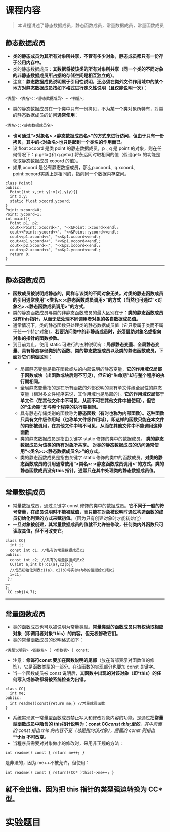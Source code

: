 # 课程内容
> 本课程讲述了静态数据成员，静态函数成员，常量数据成员，常量函数成员

## 静态数据成员
- **类的静态成员为其所有对象所共享，不管有多少对象，静态成员都只有一份存于公用内存中。**
- 类的静态数据成员：**其数据将被该类的所有对象所共享（同一个类的不同对象的非静态数据成员所占据的存储空间是相互独立的）**。
- 注意：**静态数据成员说明属于引用性说明，还必须在类外文件作用域中的某个地方对静态数据成员按如下格式进行定义性说明（且仅能说明一次）**：
```
<类型> <类名>::<静态数据成员> = <初值>;
```
- 类的静态数据成员在一个类中只有一份拷贝，不为某一个类对象所特有，对类的静态数据成员的访问**通常使用**：
```
<类名>::<静态数据成员名>
```
- **也可通过“<对象名>.<静态数据成员名>”的方式来进行访问，但由于只有一份拷贝，其中的<对象名>也只是起到一个类名的作用而已。**
- 设 float xcoord 是类 point 的静态数据成员，p﹑q 是 point 的对象，则在任何情况下：p.getx()和 q.getx() 将永远同时取相同的值（假设getx 的功能是获取静态数据成员 xcoord 的值）。
- 如果 xcoord 是公有静态数据成员，那么p.xcoord、q.xcoord、point::xcoord实质上是相同的，指向同一个数据内存空间。
```
class Point{
public:
  Point(int x,int y):x(x),y(y){}
  int x,y;
  static float xcoord,ycoord;
}
Point::xcoord=0;
Point::ycoord=1;
int main(){
  Point p1, p2;
  cout<<Point::xcoord<<", "<<&Point::xcoord<<endl;
  cout<<Point::ycoord<<", "<<&Point::ycoord<<endl;
  cout<<p1.xcoord<<", "<<&p1.xcoord<<endl;
  cout<<p1.ycoord<<", "<<&p1.ycoord<<endl;
  cout<<p2.xcoord<<", "<<&p2.xcoord<<endl;
  cout<<p2.xcoord<<", "<<&p2.ycoord<<endl;
  return 0;
}
```
---
## 静态函数成员
- **函数成员被说明成静态的，同样与该类的不同对象无关。对类的静态函数成员的引用通常使用“<类名>::<静态函数成员调用>”的方式（当然也可通过“<对象名>.<静态函数成员调用>”的方式**。
- 类的静态函数成员与类的非静态函数成员的最大区别在于：**类的静态函数成员没有this指针，从而无法处理不同调用者对象的各自数据成员值。**
- 通常情况下，类的静态函数只处理类的静态数据成员值（它只隶属于类而不属于任一个特定对象）。**若要访问类中的非静态成员时，必须借助对象名或指向对象的指针的函数参数。**
- 到目前为止，使用 static 可进行的五种说明有：**局部静态变量、全局静态变量、具有静态存储类别的函数、类的静态数据成员以及类的静态函数成员。下面对它们稍做区别：**
- - 局部静态变量是指在函数或块的内部说明的静态变量，**它的作用域仅局部于函数或块（出函数或块后则不可见），但它的“生命期”却与整个程序的执行期相同。**
  - 全局静态变量指的是在所有函数的外部说明的具有单文件级全局性的静态变量（相对多文件程序来说，其作用域也是局部的）。**它的作用域仅局部于单文件（在其他文件中不可见，从而不可在其他文件中被使用），但它的“生命期”却与整个程序的执行期相同。**
  - 具有静态存储类别的函数称为**静态函数（有时也称为内部函数）。这种函数只具有文件级作用域（也称单文件级作用域），即这样的函数只能在本文件的内部被调用，在其他文件中均不可见，从而在其他文件中不能调用这种函数**
  - 类的静态数据成员是指由关键字 static 修饰的类中的数据成员。 **类的静态数据成员为该类的所有对象所共享。 对类的静态数据成员的访问通常使用“<类名>::<静态数据成员名>”的方式。**
  - 类的静态函数成员是指由关键字 static 修饰的类中的函数成员。**对类的静态函数成员的引用通常使用“<类名>::<静态函数成员调用>”的方式。类的静态函数成员没有this 指针，通常只在其中处理类的静态数据成员值。**
---
## 常量数据成员
- 常量数据成员，通过关键字 const 修饰的类中的数据成员。**它不同于一般的符号常量，在成员说明时不能被赋值，而只能在对象被说明时通过构造函数的成员初始化列表的方式来赋初值。**（因为只有创建对象时才能初始化）
- **一旦对象被创建，其常量数据成员的值就不允许被修改，任何类内外函数只可读取其值，但不可改变它**。
```
class CC{
  int i;
  const int c1; //私有的常量数据成员c1
public:
  const int c2; //共有的常量数据成员c2
  CC(int a,int b):c1(a),c2(b){
  //成员初始化列表c1(a)、c2(b)将实参a与b的值赋给c1和c2
  i=c1;
 };
……
};
 CC cobj(4,7);
```
---
## 常量函数成员
- 类的函数成员也可以被说明为常量类型。**常量类型的函数成员只有权读取相应对象（即调用者对象*****this）的内容，但无权修改它们。**
- 类的常量函数成员的说明格式如下：
```
<类型说明符> <函数名> ( <参数表> ) const;
```
- 注意：**修饰符const 要加在函数说明的尾部**（放在首部表示对函数值的修饰），它是函数类型的一部分。在该函数的实现部分也要加 const 关键字。
- 当一个函数成员被 const 说明后，其**函数中出现的对该对象（即*****this）的任何写入或修改都将被系统检查为出错。**
```
class CC{
  int me;
public:
  int readme()const{return me;} //常量成员函数
}
```
- 系统实现这一常量型函数成员禁止写入和修改对象内容的功能，是通过**把常量型函数成员中隐含的 this指针说明为：const CC*****const this;型的**，其中**前面的 const 指出 this 的内容不变（总是指向该对象），后面的 const 则指出*****this 不可改变。**
- 当程序员需要对对象做小的修改时，采用非正规的方法：
```
int readme() const { return me++; }
```
是非法的，因为 me++不被允许，但使用：
```
int readme() const { return((CC* )this)->me++; }
```
就不会出错。因为把 this 指针的类型强迫转换为 CC* 型。
---
# 实验题目

